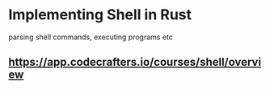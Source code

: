 # Implementing Shell in Rust

parsing shell commands, executing programs etc

## https://app.codecrafters.io/courses/shell/overview
